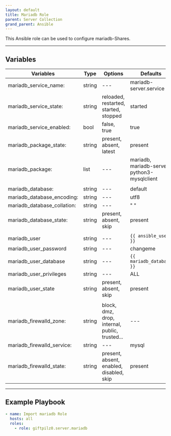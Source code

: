 ```yaml
---
layout: default
title: Mariadb Role
parent: Server Collection
grand_parent: Ansible
---
```


This Ansible role can be used to configure mariadb-Shares.

______________________________________________________________________

## Variables

| Variables                   | Type   | Options                                        | Defaults                                     |
| --------------------------- | ------ | ---------------------------------------------- | -------------------------------------------- |
| mariadb_service_name:       | string | ---                                            | mariadb-server.service                       |
| mariadb_service_state:      | string | reloaded, restarted, started, stopped          | started                                      |
| mariadb_service_enabled:    | bool   | false, true                                    | true                                         |
| mariadb_package_state:      | string | present, absent, latest                        | present                                      |
| mariadb_package:            | list   | ---                                            | mariadb, mariadb-server, python3-mysqlclient |
|                             |        |                                                |                                              |
| mariadb_database:           | string | ---                                            | default                                      |
| mariadb_database_encoding:  | string | ---                                            | utf8                                         |
| mariadb_database_collation: | string | ---                                            | " "                                          |
| mariadb_database_state:     | string | present, absent, skip                          | present                                      |
|                             |        |                                                |                                              |
| mariadb_user                | string | ---                                            | `{{ ansible_user }}`                         |
| mariadb_user_password       | string | ---                                            | changeme                                     |
| mariadb_user_database       | string | ---                                            | `{{ mariadb_database }}`                     |
| mariadb_user_privileges     | string | ---                                            | ALL                                          |
| mariadb_user_state          | string | present, absent, skip                          | present                                      |
|                             |        |                                                |                                              |
| mariadb_firewalld_zone:     | string | block, dmz, drop, internal, public, trusted... | ---                                          |
| mariadb_firewalld_service:  | string | ---                                            | mysql                                        |
| mariadb_firewalld_state:    | string | present, absent, enabled, disabled, skip       | present                                      |

______________________________________________________________________

## Example Playbook

```yaml
- name: Import mariadb Role
  hosts: all
  roles:
    - role: giftpilz0.server.mariadb
```
